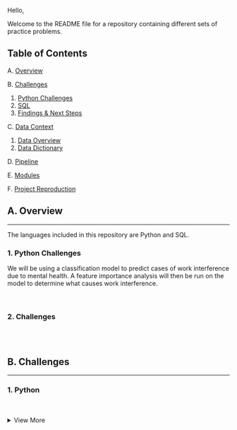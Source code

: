 Hello,

Welcome to the README file for a repository containing different sets of practice problems.


## Table of Contents
A. [Overview](#overview)

B. [Challenges](#chall)
   1. [Python Challenges](#py)
   1. [SQL](#pypr)
   1. [Findings & Next Steps](#fns)
   
C. [Data Context](#dc)
   1. [Data Overview](#do)
   1. [Data Dictionary](#dd)
   
D. [Pipeline](#pipe)

E. [Modules](#mod)

F. [Project Reproduction](#pr)

## <a name="overview"></a>A. Overview
---
The languages included in this repository are Python and SQL.

### <a name="pdesc"></a> 1. Python Challenges 
We will be using a classification model to predict cases of work interference due to mental health. A feature importance analysis will then be run on the model to determine what causes work interference.  
<br>
<br>


### <a name="pdeliv"></a>2. Challenges
<br>
<br>


## <a name="chall"></a>B. Challenges
---

### <a name="py"></a>1. Python  
<br>
<br>

<details>
<summary>View More</summary>
<br>
> - [General Python Practice Problems](https://github.com/LinhQuach13/Practice/blob/master/python_practice.ipynb)
> - [Pandas Library Practice Problems](https://github.com/LinhQuach13/Practice/blob/master/pandas_series_practice.ipynb)


</details>
